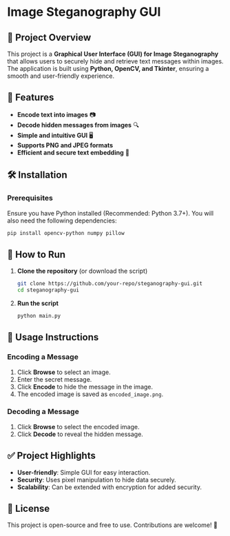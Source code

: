 # Image Steganography GUI

## 📌 Project Overview
This project is a **Graphical User Interface (GUI) for Image Steganography** that allows users to securely hide and retrieve text messages within images. The application is built using **Python, OpenCV, and Tkinter**, ensuring a smooth and user-friendly experience.

## 🎯 Features
- **Encode text into images** 📷
- **Decode hidden messages from images** 🔍
- **Simple and intuitive GUI** 🖥️
- **Supports PNG and JPEG formats**
- **Efficient and secure text embedding** 🔐

## 🛠️ Installation
### Prerequisites
Ensure you have Python installed (Recommended: Python 3.7+). You will also need the following dependencies:

```sh
pip install opencv-python numpy pillow
```

## 🚀 How to Run
1. **Clone the repository** (or download the script)
   ```sh
   git clone https://github.com/your-repo/steganography-gui.git
   cd steganography-gui
   ```

2. **Run the script**
   ```sh
   python main.py
   ```

## 📌 Usage Instructions
### Encoding a Message
1. Click **Browse** to select an image.
2. Enter the secret message.
3. Click **Encode** to hide the message in the image.
4. The encoded image is saved as `encoded_image.png`.

### Decoding a Message
1. Click **Browse** to select the encoded image.
2. Click **Decode** to reveal the hidden message.

## ✅ Project Highlights
- **User-friendly**: Simple GUI for easy interaction.
- **Security**: Uses pixel manipulation to hide data securely.
- **Scalability**: Can be extended with encryption for added security.

## 📜 License
This project is open-source and free to use. Contributions are welcome! 🤝

